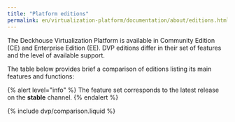 ```yaml
---
title: "Platform editions"
permalink: en/virtualization-platform/documentation/about/editions.html
---
```


The Deckhouse Virtualization Platform is available in Community Edition (CE) and Enterprise Edition (EE). DVP editions differ in their set of features and the level of available support.

The table below provides brief a comparison of editions listing its main features and functions:

{% alert level="info" %}
The feature set corresponds to the latest release on the **stable** channel.
{% endalert %}

{% include dvp/comparison.liquid %}
